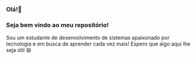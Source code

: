 ### Olá!👋
### Seja bem vindo ao meu repositório!
Sou um estudante de desenvolvimento de sistemas apaixonado por tecnologia e em busca de aprender cada vez mais!
Espero que algo aqui lhe seja útil 😄
<!--
**ArthurGuilherms/ArthurGuilherms** is a ✨ _special_ ✨ repository because its `README.md` (this file) appears on your GitHub profile.

Here are some ideas to get you started:

- 🔭 I’m currently working on ...
- 🌱 I’m currently learning ...
- 👯 I’m looking to collaborate on ...
- 🤔 I’m looking for help with ...
- 💬 Ask me about ...
- 📫 How to reach me: ...
- 😄 Pronouns: ...
- ⚡ Fun fact: ...
-->
